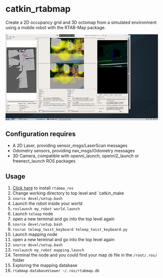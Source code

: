 # catkin_rtabmap
Create a 2D occupancy grid and 3D octomap from a simulated environment using a mobile robot with the RTAB-Map package.

![screenshot](images/1.png)

## Configuration requires
- A 2D Laser, providing sensor_msgs/LaserScan messages
- Odometry sensors, providing nav_msgs/Odometry messages
- 3D Camera, compatible with openni_launch, openni2_launch or freenect_launch ROS packages

## Usage
1. [Click here](https://github.com/introlab/rtabmap_ros) to install `rtabma_ros`
2. Change working directory to top level and `catkin_make
3. `source devel/setup.bash`
4. Launch the robot inside your world
5. `roslaunch my_robot world.launch`
6. Launch `teleop` node
7. open a new terminal and go into the top level again
8. `source devel/setup.bash`
9. `rosrun teleop_twist_keyboard teleop_twist_keyboard.py`
10. Launch mapping node
11. open a new terminal and go into the top level again
12. `source devel/setup.bash`
13. `roslaunch my_robot mapping.launch`
14. Terminal the node and you could find your map `db` file in the `/root/.ros/` folder
15. Exploring the mapping database
16. `rtabmap-databaseViewer ~/.ros/rtabmap.db`
